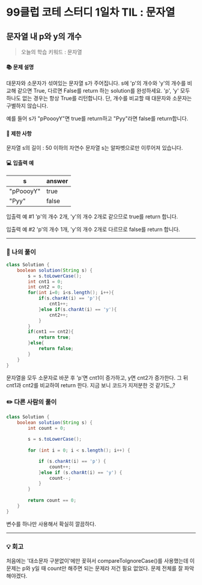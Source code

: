 # 99클럽 코테 스터디 1일차 TIL : 문자열

## 문자열 내 p와 y의 개수 
> 오늘의 학습 키워드 : 문자열

#### 📚 문제 설명
대문자와 소문자가 섞여있는 문자열 s가 주어집니다. s에 'p'의 개수와 'y'의 개수를 비교해 같으면 True, 다르면 False를 return 하는 solution를 완성하세요. 'p', 'y' 모두 하나도 없는 경우는 항상 True를 리턴합니다. 단, 개수를 비교할 때 대문자와 소문자는 구별하지 않습니다.

예를 들어 s가 "pPoooyY"면 true를 return하고 "Pyy"라면 false를 return합니다.

#### 📌 제한 사항 
문자열 s의 길이 : 50 이하의 자연수
문자열 s는 알파벳으로만 이루어져 있습니다.

#### 💻 입출력 예
|s|answer|
|---|:---|
|"pPoooyY"|true|
|"Pyy"|false|

입출력 예 #1
'p'의 개수 2개, 'y'의 개수 2개로 같으므로 true를 return 합니다.

입출력 예 #2
'p'의 개수 1개, 'y'의 개수 2개로 다르므로 false를 return 합니다.

---
### 📝 나의 풀이
```java
class Solution {
    boolean solution(String s) {
        s = s.toLowerCase();
        int cnt1 = 0;
        int cnt2 = 0;
        for(int i=0; i<s.length(); i++){
            if(s.charAt(i) == 'p'){
                cnt1++;
            }else if(s.charAt(i) == 'y'){
                cnt2++;
            }
        }
        if(cnt1 == cnt2){
            return true;
        }else{
            return false;
        }     
    }
}
```

문자열을 모두 소문자로 바꾼 후 'p'면 cnt1이 증가하고, y면 cnt2가 증가한다.
그 뒤 cnt1과 cnt2를 비교하여 return 한다. 지금 보니 코드가 지저분한 것 같기도,,?

### ✏️ 다른 사람의 풀이
```java
class Solution {
    boolean solution(String s) {
        int count = 0;
        
        s = s.toLowerCase();
        
        for (int i = 0; i < s.length(); i++) {

            if (s.charAt(i) == 'p') {
                count++;
            }else if (s.charAt(i) == 'y') {
                count--;
            }
        }
        
        return count == 0;
    }
}

```

변수를 하나만 사용해서 확실히 깔끔하다.

---
### 💡 회고

처음에는 '대소문자 구분없이'에만 꽂혀서 compareToIgnoreCase()를 사용했는데 이 문제는 p와 y일 때 count만 해주면 되는 문제라 저건 필요 없었다. 문제 전체를 잘 파악해야겠다.